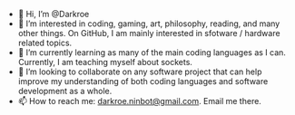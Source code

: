 - 👋 Hi, I’m @Darkroe
- 👀 I’m interested in coding, gaming, art, philosophy, reading, and many other things. On GitHub, I am mainly interested in sfotware / hardware related topics.
- 🌱 I’m currently learning as many of the main coding languages as I can. Currently, I am teaching myself about sockets.
- 💞️ I’m looking to collaborate on any software project that can help improve my understanding of both coding languages and software development as a whole.
- 📫 How to reach me: darkroe.ninbot@gmail.com. Email me there.

<!---
Darkroe/Darkroe is a ✨ special ✨ repository because its `README.md` (this file) appears on your GitHub profile.
You can click the Preview link to take a look at your changes.
--->
